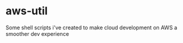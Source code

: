 # aws-util
Some shell scripts i've created to make cloud development on AWS a smoother dev experience
